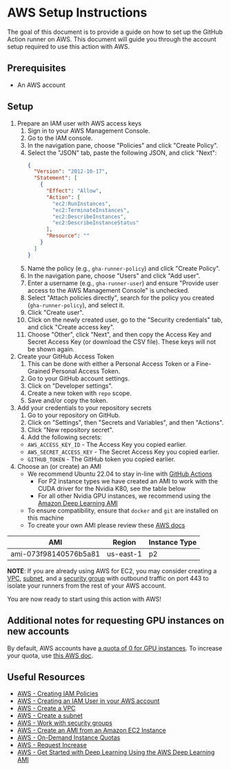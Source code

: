 # AWS Setup Instructions
The goal of this document is to provide a guide on how to set up the GitHub Action runner on AWS. This document will guide you through the account setup required to use this action with AWS.

## Prerequisites
- An AWS account

## Setup
1. Prepare an IAM user with AWS access keys
    1. Sign in to your AWS Management Console.
    2. Go to the IAM console.
    3. In the navigation pane, choose "Policies" and click "Create Policy".
    4. Select the "JSON" tab, paste the following JSON, and click "Next":
        ```json
        {
          "Version": "2012-10-17",
          "Statement": [
            {
              "Effect": "Allow",
              "Action": [
                "ec2:RunInstances",
                "ec2:TerminateInstances",
                "ec2:DescribeInstances",
                "ec2:DescribeInstanceStatus"
              ],
              "Resource": ""
            }
          ]
        }
        ```
    5. Name the policy (e.g., `gha-runner-policy`) and click "Create Policy".
    6. In the navigation pane, choose "Users" and click "Add user".
    7. Enter a username (e.g., `gha-runner-user`) and ensure "Provide user access to the AWS Management Console" is unchecked.
    8. Select "Attach policies directly", search for the policy you created (`gha-runner-policy`), and select it.
    9. Click "Create user".
    10. Click on the newly created user, go to the "Security credentials" tab, and click "Create access key".
    11. Choose "Other", click "Next", and then copy the Access Key and Secret Access Key (or download the CSV file). These keys will not be shown again.
2. Create your GitHub Access Token
    1. This can be done with either a Personal Access Token or a Fine-Grained Personal Access Token.
    2. Go to your GitHub account settings.
    3. Click on "Developer settings".
    4. Create a new token with `repo` scope.
    5. Save and/or copy the token.
3. Add your credentials to your repository secrets
    1. Go to your repository on GitHub.
    2. Click on "Settings", then "Secrets and Variables", and then "Actions".
    3. Click "New repository secret".
    4. Add the following secrets:
      - `AWS_ACCESS_KEY_ID` - The Access Key you copied earlier.
      - `AWS_SECRET_ACCESS_KEY` - The Secret Access Key you copied earlier.
      - `GITHUB_TOKEN` - The GitHub token you copied earlier.
4. Choose an (or create) an AMI
    - We recommend Ubuntu 22.04 to stay in-line with [GitHub Actions](https://github.com/actions/runner-images#available-images)
        - For P2 instance types we have created an AMI to work with the CUDA driver for the Nvidia K80, see the table below
        - For all other Nvidia GPU instances, we recommend using the [Amazon Deep Learning AMI](https://aws.amazon.com/blogs/machine-learning/get-started-with-deep-learning-using-the-aws-deep-learning-ami/)
    - To ensure compatibility, ensure that `docker` and `git` are installed on this machine
    - To create your own AMI please review these [AWS docs](https://docs.aws.amazon.com/toolkit-for-visual-studio/latest/user-guide/tkv-create-ami-from-instance.html)

| AMI | Region | Instance Type |
|-----|--------|---------------|
| ami-073f98140576b5a81 | us-east-1 | p2 |

**NOTE**: If you are already using AWS for EC2, you may consider creating a [VPC](https://docs.aws.amazon.com/vpc/latest/userguide/create-vpc.html), [subnet](https://docs.aws.amazon.com/vpc/latest/userguide/create-subnets.html), and a [security group](https://docs.aws.amazon.com/vpc/latest/userguide/working-with-security-groups.html) with outbound traffic on port 443 to isolate your runners from the rest of your AWS account.

You are now ready to start using this action with AWS!


## Additional notes for requesting GPU instances on new accounts
By default, AWS accounts have [a quota of 0 for GPU instances](https://docs.aws.amazon.com/AWSEC2/latest/UserGuide/ec2-on-demand-instances.html#ec2-on-demand-instances-limits). To increase your quota, use [this AWS doc](https://docs.aws.amazon.com/AWSEC2/latest/UserGuide/ec2-resource-limits.html#request-increase).


## Useful Resources
- [AWS - Creating IAM Policies](https://docs.aws.amazon.com/IAM/latest/UserGuide/access_policies_create.html)
- [AWS - Creating an IAM User in your AWS account](https://docs.aws.amazon.com/IAM/latest/UserGuide/id_users_create.html)
- [AWS - Create a VPC](https://docs.aws.amazon.com/vpc/latest/userguide/create-vpc.html)
- [AWS - Create a subnet](https://docs.aws.amazon.com/vpc/latest/userguide/create-subnets.html)
- [AWS - Work with security groups](https://docs.aws.amazon.com/vpc/latest/userguide/working-with-security-groups.html)
- [AWS - Create an AMI from an Amazon EC2 Instance](https://docs.aws.amazon.com/toolkit-for-visual-studio/latest/user-guide/tkv-create-ami-from-instance.html)
- [AWS - On-Demand Instance Quotas](https://docs.aws.amazon.com/AWSEC2/latest/UserGuide/ec2-on-demand-instances.html#ec2-on-demand-instances-limits)
- [AWS - Request Increase](https://docs.aws.amazon.com/AWSEC2/latest/UserGuide/ec2-resource-limits.html#request-increase)
- [AWS - Get Started with Deep Learning Using the AWS Deep Learning AMI](https://aws.amazon.com/blogs/machine-learning/get-started-with-deep-learning-using-the-aws-deep-learning-ami/)
